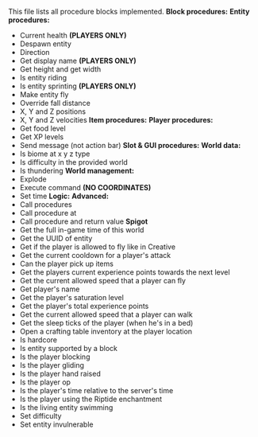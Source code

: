 This file lists all procedure blocks implemented.
**Block procedures:**
**Entity procedures:**
- Current health **(PLAYERS ONLY)**
- Despawn entity
- Direction
- Get display name **(PLAYERS ONLY)**
- Get height and get width
- Is entity riding
- Is entity sprinting **(PLAYERS ONLY)**
- Make entity fly
- Override fall distance
- X, Y and Z positions
- X, Y and Z velocities
**Item procedures:**
**Player procedures:**
- Get food level
- Get XP levels
- Send message (not action bar)
**Slot & GUI procedures:**
**World data:**
- Is biome at x y z type
- Is difficulty in the provided world
- Is thundering
**World management:**
- Explode
- Execute command **(NO COORDINATES)**
- Set time
**Logic:**
**Advanced:**
- Call procedures
- Call procedure at
- Call procedure and return value
**Spigot**
- Get the full in-game time of this world
- Get the UUID of entity
- Get if the player is allowed to fly like in Creative
- Get the current cooldown for a player's attack
- Can the player pick up items
- Get the players current experience points towards the next level
- Get the current allowed speed that a player can fly
- Get player's name
- Get the player's saturation level
- Get the player's total experience points
- Get the current allowed speed that a player can walk
- Get the sleep ticks of the player (when he's in a bed)
- Open a crafting table inventory at the player location
- Is hardcore
- Is entity supported by a block
- Is the player blocking
- Is the player gliding
- Is the player hand raised
- Is the player op
- Is the player's time relative to the server's time
- Is the player using the Riptide enchantment
- Is the living entity swimming
- Set difficulty
- Set entity invulnerable
